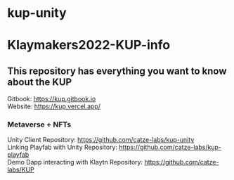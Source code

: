 # kup-unity

# Klaymakers2022-KUP-info <br/>
## This repository has everything you want to know about the KUP<br/>
Gitbook: https://kup.gitbook.io <br/>
Website: https://kup.vercel.app/ <br/>

### **Metaverse + NFTs**<br/>
Unity Client Repository: https://github.com/catze-labs/kup-unity<br/>
Linking Playfab with Unity Repository: https://github.com/catze-labs/kup-playfab<br/>
Demo Dapp interacting with Klaytn Repository: https://github.com/catze-labs/KUP<br/>
